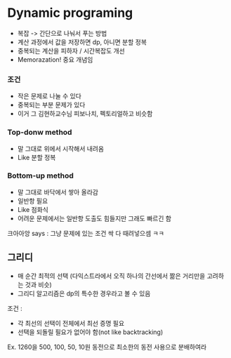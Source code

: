 # Dynamic programing

- 복잡 -> 간단으로 나눠서 푸는 방법
- 계산 과정에서 값을 저장하면 dp, 아니면 분할 정복
- 중복되는 계산을 피하자 / 시간복잡도 개선
- Memorazation! 중요 개념임
  
### 조건
- 작은 문제로 나눌 수 있다
- 중복되는 부분 문제가 있다
- 이거 그 김현하교수님 피보나치, 펙토리얼하고 비슷함

### Top-donw method
- 말 그대로 위에서 시작해서 내려옴
- Like 분할 정복

### Bottom-up method
- 말 그대로 바닥에서 쌓아 올라감
- 일반항 필요
- Like 점화식
- 어려운 문제에서는 일반항 도출도 힘들지만 그래도 빠르긴 함

크아아앙 says : 그냥 문제에 있는 조건 싹 다 때려넣으셈 ㅋㅋ

## 그리디
- 매 순간 최적의 선택 (다익스트라에서 오직 하나의 간선에서 짦은 거리만을 고려하는 것과 비슷)
- 그리디 알고리즘은 dp의 특수한 경우라고 볼 수 있음

조건 :
- 각 최선의 선택이 전체에서 최선 증명 필요
- 선택을 되돌릴 필요가 없어야 함(not like backtracking)
  
Ex. 1260을 500, 100, 50, 10원 동전으로 최소한의 동전 사용으로 분배하여라

